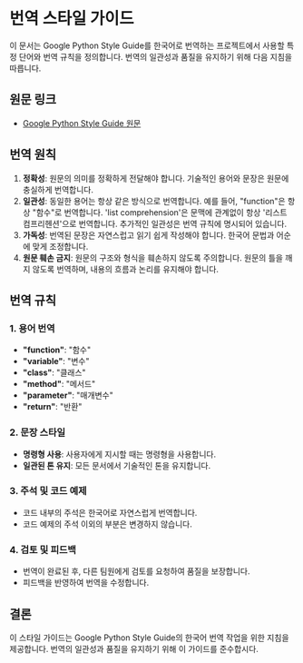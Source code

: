 # 번역 스타일 가이드

이 문서는 Google Python Style Guide를 한국어로 번역하는 프로젝트에서 사용할 특정 단어와 번역 규칙을 정의합니다. 번역의 일관성과 품질을 유지하기 위해 다음 지침을 따릅니다.

## 원문 링크
- [Google Python Style Guide 원문](https://google.github.io/styleguide/pyguide.html)

## 번역 원칙

1. **정확성**: 원문의 의미를 정확하게 전달해야 합니다. 기술적인 용어와 문장은 원문에 충실하게 번역합니다.
2. **일관성**: 동일한 용어는 항상 같은 방식으로 번역합니다. 예를 들어, "function"은 항상 "함수"로 번역합니다. 'list comprehension'은 문맥에 관계없이 항상 '리스트 컴프리헨션'으로 번역합니다. 추가적인 일관성은 번역 규칙에 명시되어 있습니다.
3. **가독성**: 번역된 문장은 자연스럽고 읽기 쉽게 작성해야 합니다. 한국어 문법과 어순에 맞게 조정합니다.
4. **원문 훼손 금지**: 원문의 구조와 형식을 훼손하지 않도록 주의합니다. 원문의 틀을 깨지 않도록 번역하며, 내용의 흐름과 논리를 유지해야 합니다.

## 번역 규칙

### 1. 용어 번역
- **"function"**: "함수"
- **"variable"**: "변수"
- **"class"**: "클래스"
- **"method"**: "메서드"
- **"parameter"**: "매개변수"
- **"return"**: "반환"

### 2. 문장 스타일
- **명령형 사용**: 사용자에게 지시할 때는 명령형을 사용합니다.
- **일관된 톤 유지**: 모든 문서에서 기술적인 톤을 유지합니다.

### 3. 주석 및 코드 예제
- 코드 내부의 주석은 한국어로 자연스럽게 번역합니다.
- 코드 예제의 주석 이외의 부분은 변경하지 않습니다.

### 4. 검토 및 피드백
- 번역이 완료된 후, 다른 팀원에게 검토를 요청하여 품질을 보장합니다.
- 피드백을 반영하여 번역을 수정합니다.

## 결론

이 스타일 가이드는 Google Python Style Guide의 한국어 번역 작업을 위한 지침을 제공합니다. 번역의 일관성과 품질을 유지하기 위해 이 가이드를 준수합시다.